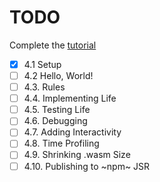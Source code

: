 # TODO

Complete the [tutorial](https://rustwasm.github.io/docs/book/game-of-life/introduction.html)

- [x] 4.1 Setup
- [ ] 4.2 Hello, World!
- [ ] 4.3. Rules
- [ ] 4.4. Implementing Life
- [ ] 4.5. Testing Life
- [ ] 4.6. Debugging
- [ ] 4.7. Adding Interactivity
- [ ] 4.8. Time Profiling
- [ ] 4.9. Shrinking .wasm Size
- [ ] 4.10. Publishing to ~npm~ JSR
